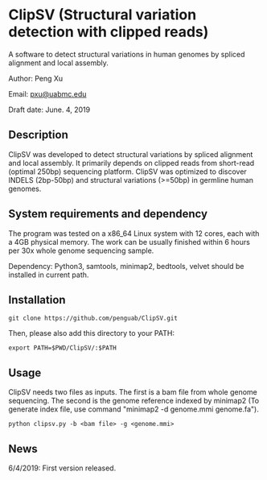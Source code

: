 # ClipSV (Structural variation detection with clipped reads)

A software to detect structural variations in human genomes by spliced alignment and local assembly.

Author: Peng Xu

Email: pxu@uabmc.edu

Draft date: June. 4, 2019

## Description

ClipSV was developed to detect structural variations by spliced alignment and local assembly. It primarily depends on clipped reads from short-read (optimal 250bp) sequencing platform. ClipSV was optimized to discover INDELS (2bp-50bp) and structural variations (>=50bp) in germline human genomes.

## System requirements and dependency

The program was tested on a x86_64 Linux system with 12 cores, each with a 4GB physical memory. The work can be usually finished within 6 hours per 30x whole genome sequencing sample.

Dependency: Python3, samtools, minimap2, bedtools, velvet should be installed in current path.


## Installation

```
git clone https://github.com/penguab/ClipSV.git
```
Then, please also add this directory to your PATH:
```
export PATH=$PWD/ClipSV/:$PATH
```

## Usage

ClipSV needs two files as inputs. The first is a bam file from whole genome sequencing. The second is the genome reference indexed by minimap2 (To generate index file, use command "minimap2 -d genome.mmi genome.fa").
```
python clipsv.py -b <bam file> -g <genome.mmi>
```


## News

6/4/2019: First version released.

